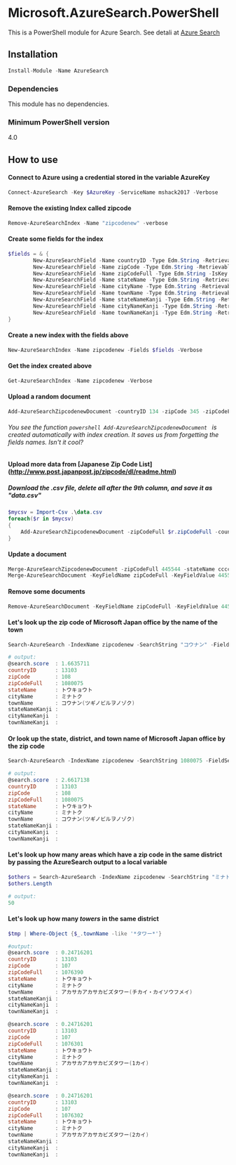 # Microsoft.AzureSearch.PowerShell
This is a PowerShell module for Azure Search.
See detali at [Azure Search](https://azure.microsoft.com/en-us/services/search/)

## Installation
```C#
Install-Module -Name AzureSearch
```

### Dependencies
This module has no dependencies.

### Minimum PowerShell version
4.0

## How to use

#### Connect to Azure using a credential stored in the variable AzureKey
```powershell
Connect-AzureSearch -Key $AzureKey -ServiceName mshack2017 -Verbose
```

#### Remove the existing Index called zipcode

```powershell
Remove-AzureSearchIndex -Name "zipcodenew" -verbose
```

#### Create some fields for the index

```powershell
$fields = & {
        New-AzureSearchField -Name countryID -Type Edm.String -Retrievable -Searchable
        New-AzureSearchField -Name zipCode -Type Edm.String -Retrievable -Searchable
        New-AzureSearchField -Name zipCodeFull -Type Edm.String -IsKey -Retrievable -Searchable
        New-AzureSearchField -Name stateName -Type Edm.String -Retrievable -Searchable
        New-AzureSearchField -Name cityName -Type Edm.String -Retrievable -Searchable 
        New-AzureSearchField -Name townName -Type Edm.String -Retrievable -Searchable 
        New-AzureSearchField -Name stateNameKanji -Type Edm.String -Retrievable -Searchable
        New-AzureSearchField -Name cityNameKanji -Type Edm.String -Retrievable -Searchable 
        New-AzureSearchField -Name townNameKanji -Type Edm.String -Retrievable -Searchable
}
```
 
#### Create a new index with the fields above

```powershell
New-AzureSearchIndex -Name zipcodenew -Fields $fields -Verbose
```

#### Get the index created above

```powershell 
Get-AzureSearchIndex -Name zipcodenew -Verbose
```

#### Upload a random document

```powershell
Add-AzureSearchZipcodenewDocument -countryID 134 -zipCode 345 -zipCodeFull 445544 -stateName "aaa" -cityName "bbbb" -townName "ccc" -stateNameKanji "jjj" -cityNameKanji "llll" -townNameKanji "uuuuu"
```

###### You see the function ```powershell Add-AzureSearchZipcodenewDocument ``` is created automatically with index creation. It saves us from forgetting the fields names. Isn't it cool? 

#### Upload more data from [Japanese Zip Code List] (http://www.post.japanpost.jp/zipcode/dl/readme.html)
##### Download the .csv file, delete all after the 9th column, and save it as "data.csv"

```powershell
$mycsv = Import-Csv .\data.csv
foreach($r in $mycsv)
{
    Add-AzureSearchZipcodenewDocument -zipCodeFull $r.zipCodeFull -countryID $r.countryID -zipCode $r.zipCode -stateName $r.stateName -cityName $r.cityName -townName $r.townName -stateNameKanji $r.stateNameKanji -cityNameKanji $r.cityNameKanji -townNameKanji $r.townNameKanji
}
```

#### Update a document

```powershell
Merge-AzureSearchZipcodenewDocument -zipCodeFull 445544 -stateName ccccc -cityName dddd
Merge-AzureSearchDocument -KeyFieldName zipCodeFull -KeyFieldValue 445544 -IndexName zipcodenew -DocumentData @{townName="llll"}
```

#### Remove some documents

```powershell
Remove-AzureSearchDocument -KeyFieldName zipCodeFull -KeyFieldValue 445544 -IndexName zipcodenew
```

#### Let's look up the zip code of Microsoft Japan office by the name of the town

```powershell
Search-AzureSearch -IndexName zipcodenew -SearchString "コウナン" -FieldSelection *

# output:
@search.score  : 1.6635711
countryID      : 13103
zipCode        : 108
zipCodeFull    : 1080075
stateName      : トウキョウト
cityName       : ミナトク
townName       : コウナン(ツギノビルヲノゾク)
stateNameKanji : 
cityNameKanji  : 
townNameKanji  : 
```

#### Or look up the state, district, and town name of Microsoft Japan office by the zip code

```powershell
Search-AzureSearch -IndexName zipcodenew -SearchString 1080075 -FieldSelection *

# output:
@search.score  : 2.6617138
countryID      : 13103
zipCode        : 108
zipCodeFull    : 1080075
stateName      : トウキョウト
cityName       : ミナトク
townName       : コウナン(ツギノビルヲノゾク)
stateNameKanji : 
cityNameKanji  : 
townNameKanji  :
```

#### Let's look up how many areas which have a zip code in the same district by passing the AzureSearch output to a local variable

```powershell
$others = Search-AzureSearch -IndexName zipcodenew -SearchString "ミナトク" -FieldSelection *
$others.Length

# output:
50
```

#### Let's look up how many _towers_ in the same district 

```powershell
$tmp | Where-Object {$_.townName -like '*タワー*'}

#output:
@search.score  : 0.24716201
countryID      : 13103
zipCode        : 107
zipCodeFull    : 1076390
stateName      : トウキョウト
cityName       : ミナトク
townName       : アカサカアカサカビズタワー(チカイ・カイソウフメイ)
stateNameKanji : 
cityNameKanji  : 
townNameKanji  : 

@search.score  : 0.24716201
countryID      : 13103
zipCode        : 107
zipCodeFull    : 1076301
stateName      : トウキョウト
cityName       : ミナトク
townName       : アカサカアカサカビズタワー(1カイ)
stateNameKanji : 
cityNameKanji  : 
townNameKanji  : 

@search.score  : 0.24716201
countryID      : 13103
zipCode        : 107
zipCodeFull    : 1076302
stateName      : トウキョウト
cityName       : ミナトク
townName       : アカサカアカサカビズタワー(2カイ)
stateNameKanji : 
cityNameKanji  : 
townNameKanji  : 
```
